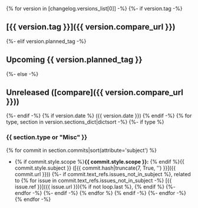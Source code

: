 {% for version in [changelog.versions_list[0]] -%}
{%- if version.tag -%}
## [{{ version.tag }}]({{ version.compare_url }})<a name="{{ version.tag }}"></a>
{%- elif version.planned_tag -%}
## Upcoming {{ version.planned_tag }}<a name="{{ version.planned_tag }}"></a>
{%- else -%}
## Unreleased ([compare]({{ version.compare_url }})) <a name="Unrealeased"></a>
{%- endif -%}
{% if version.date %} ({{ version.date }})
{% endif -%}
{% for type, section in version.sections_dict|dictsort -%}
{%- if type %}
### {{ section.type or "Misc" }}
{% for commit in section.commits|sort(attribute='subject') %}
- {% if commit.style.scope %}**{{ commit.style.scope }}:** {% endif %}{{ commit.style.subject }} ([{{ commit.hash|truncate(7, True, '') }}]({{ commit.url }}))
{%- if commit.text_refs.issues_not_in_subject %}, related to {% for issue in commit.text_refs.issues_not_in_subject -%}
[{{ issue.ref }}]({{ issue.url }}){% if not loop.last %}, {% endif %}
{%- endfor -%}
{%- endif -%}
{% endfor %}
{% endif -%}
{%- endfor -%}
{% endfor -%}
